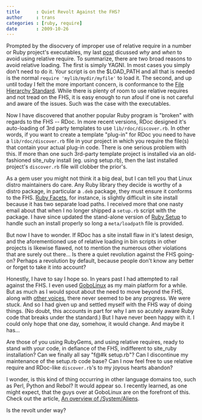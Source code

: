 ```yaml
---
title      : Quiet Revolt Against the FHS?
author     : trans
categories : [ruby, require]
date       : 2009-10-26
---
```


Prompted by the disocvery of improper use of relative require in a number or Ruby project's executables, my last [post](http://protuils.github.com/2009/10/proper-require.html) dicussed <i>why</i> and <i>when</i> to avoid using relative require. To summarize, there are two broad reasons to avoid relative loading. The first is simply YAGNI. In most cases you simply don't need to do it. Your script is on the $LOAD_PATH and all that is needed is the normal <code>require 'mylib/mydir/myfile'</code> to load it. The second, and up until today I felt the more important concern, is conformance to the [File Hierarchy Standard](http://www.pathname.com/fhs/). While there is plenty of room to use relative requires and not tread on the FHS, it is easy enough to run afoul if one is not careful and aware of the issues. Such was the case with the executables.

Now I have discovered that another popular Ruby program is "broken" with regards to the FHS -- RDoc. In more recent versions, RDoc designed it's auto-loading of 3rd party templates to use <code>lib/rdoc/discover.rb</code>. In other words, if you want to create a template "plug-in" for RDoc you need to have a <code>lib/rdoc/discover.rb</code> file in your project in which you require the file(s) that contain your actual plug-in code. There is one serious problem with this. If more than one such 3rd-party template project is installed via an old-fashioned site_ruby install (eg. using setup.rb), then the last installed project's <code>discover.rb</code> file will clobber the prior's.

As a gem user you might not think it a big deal, but I can tell you that Linux distro maintainers do care. Any Ruby library they decide is worthy of a distro package, in particular a <code>.deb</code> package, they must ensure it conforms to the FHS. [Ruby Facets](http://facets.rubyforge.org), for instance, is slightly difficult in site install because it has two separate load paths. I received more that one nasty email about that when I no longer shipped a <code>setup.rb</code> script with the package. I have since updated the stand-alone version of [Ruby Setup](http://proutils.github.com/setup) to handle such an install properly so long a <code>meta/loadpath</code> file is provided.

But now I have to wonder. If RDoc has a site install flaw in it's latest design, and the aforementioned use of relative loading in bin scripts in other projects is likewise flawed, not to mention the numerous other violations that are surely out there... Is there a quiet revolution against the FHS going-on? Perhaps a revolution by default, because people don't know any better or forget to take it into account?

Honestly, I have to say I hope so. In years past I had attempted to rail against the FHS. I even used [GoboLinux](http://gobolinux.org/) as my main platform for a while. But as much as I would spout about the need to move beyond the FHS, along with [other voices](http://gobolinux.org/index.php?lang=en_US&page=doc/articles/clueless), there never seemed to be any progress. We were stuck. And so I had given up and settled myself with the FHS way of doing things. (No doubt, this accounts in part for why I am so acutely aware Ruby code  that breaks under the standard.) But I have never been happy with it. I could only hope that one day, somehow, it would change. And maybe it has...

Are those of you using RubyGems, and using relative requires, ready to stand with your code, in defiance of the FHS, indifferent to site_ruby installation? Can we finally all say "f@#k setup.rb"? Can I discontinue my maintenance of the setup.rb code base? Can I now feel free to use relative require and RDoc-like <code>discover.rb</code>'s to my joyous hearts abandon?

I wonder, is this kind of thing occurring in other language domains too, such as Perl, Python and Rebol? It would appear so. I recently learned, as one might expect, that the guys over at GoboLinux are on the forefront of this. Check out the article, [An overview of /System/Aliens](http://mwh.geek.nz/2009/07/23/an-overview-of-systemaliens/).

Is the revolt under way?

